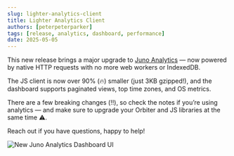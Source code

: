 ```yaml
---
slug: lighter-analytics-client
title: Lighter Analytics Client
authors: [peterpeterparker]
tags: [release, analytics, dashboard, performance]
date: 2025-05-05
---
```


This new release brings a major upgrade to [Juno Analytics](https://juno.build) — now powered by native HTTP requests with no more web workers or IndexedDB.

The JS client is now over 90% (🔥) smaller (just 3KB gzipped!), and the dashboard supports paginated views, top time zones, and OS metrics.

There are a few breaking changes (‼️), so check the notes if you’re using analytics — and make sure to upgrade your Orbiter and JS libraries at the same time ⚠️.

Reach out if you have questions, happy to help!

![New Juno Analytics Dashboard UI](https://us1.discourse-cdn.com/flex023/uploads/dfn/optimized/3X/4/1/41e31174e2c3a6bdc950fd95c95f4aca14c2b536_2_940x1000.jpeg)
